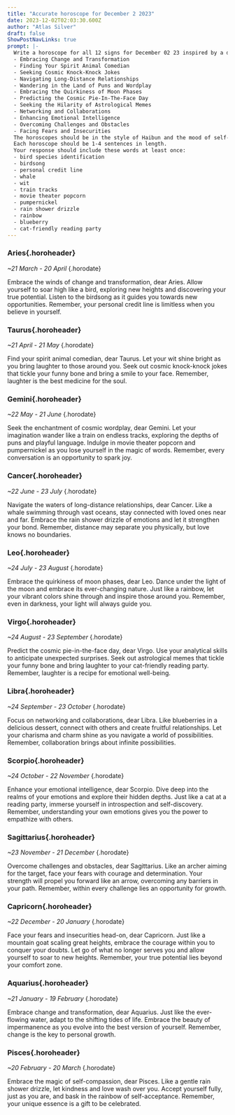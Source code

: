 ```yaml
---
title: "Accurate horoscope for December 2 2023"
date: 2023-12-02T02:03:30.600Z
author: "Atlas Silver"
draft: false
ShowPostNavLinks: true
prompt: |-
  Write a horoscope for all 12 signs for December 02 23 inspired by a different focus for each. Ensure you do not include the focus in the response:
  - Embracing Change and Transformation
  - Finding Your Spirit Animal Comedian
  - Seeking Cosmic Knock-Knock Jokes
  - Navigating Long-Distance Relationships
  - Wandering in the Land of Puns and Wordplay
  - Embracing the Quirkiness of Moon Phases
  - Predicting the Cosmic Pie-In-The-Face Day
  - Seeking the Hilarity of Astrological Memes
  - Networking and Collaborations
  - Enhancing Emotional Intelligence
  - Overcoming Challenges and Obstacles
  - Facing Fears and Insecurities
  The horoscopes should be in the style of Haibun and the mood of self-compassionate
  Each horoscope should be 1-4 sentences in length.
  Your response should include these words at least once:
  - bird species identification
  - birdsong
  - personal credit line
  - whale
  - wit
  - train tracks
  - movie theater popcorn
  - pumpernickel
  - rain shower drizzle
  - rainbow
  - blueberry
  - cat-friendly reading party
---
```


### Aries{.horoheader}

*~21 March - 20 April*
{.horodate}

Embrace the winds of change and transformation, dear Aries. Allow yourself to soar high like a bird, exploring new heights and discovering your true potential. Listen to the birdsong as it guides you towards new opportunities. Remember, your personal credit line is limitless when you believe in yourself.


### Taurus{.horoheader}

*~21 April - 21 May*
{.horodate}

Find your spirit animal comedian, dear Taurus. Let your wit shine bright as you bring laughter to those around you. Seek out cosmic knock-knock jokes that tickle your funny bone and bring a smile to your face. Remember, laughter is the best medicine for the soul.


### Gemini{.horoheader}

*~22 May - 21 June*
{.horodate}

Seek the enchantment of cosmic wordplay, dear Gemini. Let your imagination wander like a train on endless tracks, exploring the depths of puns and playful language. Indulge in movie theater popcorn and pumpernickel as you lose yourself in the magic of words. Remember, every conversation is an opportunity to spark joy.


### Cancer{.horoheader}

*~22 June - 23 July*
{.horodate}

Navigate the waters of long-distance relationships, dear Cancer. Like a whale swimming through vast oceans, stay connected with loved ones near and far. Embrace the rain shower drizzle of emotions and let it strengthen your bond. Remember, distance may separate you physically, but love knows no boundaries.


### Leo{.horoheader}

*~24 July - 23 August*
{.horodate}

Embrace the quirkiness of moon phases, dear Leo. Dance under the light of the moon and embrace its ever-changing nature. Just like a rainbow, let your vibrant colors shine through and inspire those around you. Remember, even in darkness, your light will always guide you.


### Virgo{.horoheader}

*~24 August - 23 September*
{.horodate}

Predict the cosmic pie-in-the-face day, dear Virgo. Use your analytical skills to anticipate unexpected surprises. Seek out astrological memes that tickle your funny bone and bring laughter to your cat-friendly reading party. Remember, laughter is a recipe for emotional well-being.


### Libra{.horoheader}

*~24 September - 23 October*
{.horodate}

Focus on networking and collaborations, dear Libra. Like blueberries in a delicious dessert, connect with others and create fruitful relationships. Let your charisma and charm shine as you navigate a world of possibilities. Remember, collaboration brings about infinite possibilities.


### Scorpio{.horoheader}

*~24 October - 22 November*
{.horodate}

Enhance your emotional intelligence, dear Scorpio. Dive deep into the realms of your emotions and explore their hidden depths. Just like a cat at a reading party, immerse yourself in introspection and self-discovery. Remember, understanding your own emotions gives you the power to empathize with others.


### Sagittarius{.horoheader}

*~23 November - 21 December*
{.horodate}

Overcome challenges and obstacles, dear Sagittarius. Like an archer aiming for the target, face your fears with courage and determination. Your strength will propel you forward like an arrow, overcoming any barriers in your path. Remember, within every challenge lies an opportunity for growth.


### Capricorn{.horoheader}

*~22 December - 20 January*
{.horodate}

Face your fears and insecurities head-on, dear Capricorn. Just like a mountain goat scaling great heights, embrace the courage within you to conquer your doubts. Let go of what no longer serves you and allow yourself to soar to new heights. Remember, your true potential lies beyond your comfort zone.


### Aquarius{.horoheader}

*~21 January - 19 February*
{.horodate}

Embrace change and transformation, dear Aquarius. Just like the ever-flowing water, adapt to the shifting tides of life. Embrace the beauty of impermanence as you evolve into the best version of yourself. Remember, change is the key to personal growth.


### Pisces{.horoheader}

*~20 February - 20 March*
{.horodate}

Embrace the magic of self-compassion, dear Pisces. Like a gentle rain shower drizzle, let kindness and love wash over you. Accept yourself fully, just as you are, and bask in the rainbow of self-acceptance. Remember, your unique essence is a gift to be celebrated.

